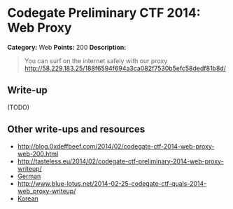 # Codegate Preliminary CTF 2014: Web Proxy

**Category:** Web
**Points:** 200
**Description:**

> You can surf on the internet safely with our proxy <http://58.229.183.25/188f6594f694a3ca082f7530b5efc58dedf81b8d/>

## Write-up

(TODO)

## Other write-ups and resources

* <http://blog.0xdeffbeef.com/2014/02/codegate-ctf-2014-web-proxy-web-200.html>
* <http://tasteless.eu/2014/02/codegate-ctf-preliminary-2014-web-proxy-writeup/>
* [German](https://f00l.de/blog/codegate-ctf-2014-web-proxy/)
* <http://www.blue-lotus.net/2014-02-25-codegate-ctf-quals-2014-web_proxy-writeup/>
* [Korean](http://pgnsc.tistory.com/340)
